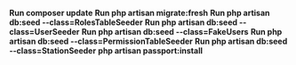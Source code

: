 **Run composer update**
**Run php artisan migrate:fresh**
**Run php artisan db:seed --class=RolesTableSeeder**
**Run php artisan db:seed --class=UserSeeder**
**Run php artisan db:seed --class=FakeUsers**
**Run php artisan db:seed --class=PermissionTableSeeder**
**Run php artisan db:seed --class=StationSeeder**
**php artisan passport:install**
